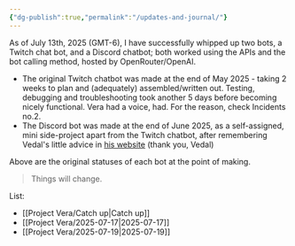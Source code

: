 ```yaml
---
{"dg-publish":true,"permalink":"/updates-and-journal/"}
---
```


As of July 13th, 2025 (GMT-6), I have successfully whipped up two bots, a Twitch chat bot, and a Discord chatbot; both worked using the APIs and the bot calling method, hosted by OpenRouter/OpenAI.

- The original Twitch chatbot was made at the end of May 2025 - taking 2 weeks to plan and (adequately) assembled/written out. Testing, debugging and troubleshooting took another 5 days before becoming nicely functional. Vera had a voice, had. For the reason, check Incidents no.2.
- The Discord bot was made at the end of June 2025, as a self-assigned, mini side-project apart from the Twitch chatbot, after remembering Vedal's little advice in [his website](https://vedal.ai/advice/) (thank you, Vedal)

Above are the original statuses of each bot at the point of making.

>	Things will change.

List:
- [[Project Vera/Catch up\|Catch up]]
- [[Project Vera/2025-07-17\|2025-07-17]]
- [[Project Vera/2025-07-19\|2025-07-19]]